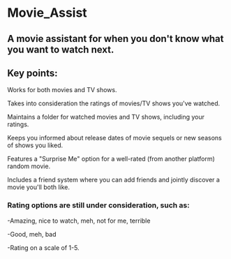 # Movie_Assist

## A movie assistant for when you don't know what you want to watch next.

## Key points:

Works for both movies and TV shows.

Takes into consideration the ratings of movies/TV shows you've watched.

Maintains a folder for watched movies and TV shows, including your ratings.

Keeps you informed about release dates of movie sequels or new seasons of shows you liked.

Features a "Surprise Me" option for a well-rated (from another platform) random movie.

Includes a friend system where you can add friends and jointly discover a movie you'll both like.

### Rating options are still under consideration, such as:

-Amazing, nice to watch, meh, not for me, terrible

-Good, meh, bad

-Rating on a scale of 1-5.
